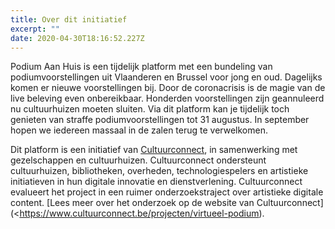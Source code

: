 ```yaml
---
title: Over dit initiatief
excerpt: ""
date: 2020-04-30T18:16:52.227Z
---
```

Podium Aan Huis is een tijdelijk platform met een bundeling van podiumvoorstellingen uit Vlaanderen en Brussel voor jong en oud. Dagelijks komen er nieuwe voorstellingen bij. Door de coronacrisis is de magie van de live beleving even onbereikbaar. Honderden voorstellingen zijn geannuleerd nu cultuurhuizen moeten sluiten. Via dit platform kan je tijdelijk toch genieten van straffe podiumvoorstellingen tot 31 augustus. In september hopen we iedereen massaal in de zalen terug te verwelkomen.

Dit platform is een initiatief van [Cultuurconnect](https://www.cultuurconnect.be/), in samenwerking met gezelschappen en cultuurhuizen. Cultuurconnect ondersteunt cultuurhuizen, bibliotheken, overheden, technologiespelers en artistieke initiatieven in hun digitale innovatie en dienstverlening. Cultuurconnect evalueert het project in een ruimer onderzoekstraject over artistieke digitale content. [Lees meer over het onderzoek op de website van Cultuurconnect](<https://www.cultuurconnect.be/projecten/virtueel-podium).